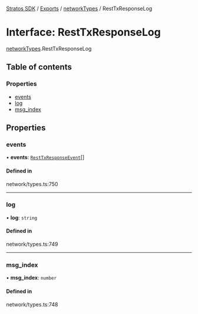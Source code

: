 [Stratos SDK](../README.md) / [Exports](../modules.md) / [networkTypes](../modules/networkTypes.md) / RestTxResponseLog

# Interface: RestTxResponseLog

[networkTypes](../modules/networkTypes.md).RestTxResponseLog

## Table of contents

### Properties

- [events](networkTypes.RestTxResponseLog.md#events)
- [log](networkTypes.RestTxResponseLog.md#log)
- [msg\_index](networkTypes.RestTxResponseLog.md#msg_index)

## Properties

### events

• **events**: [`RestTxResponseEvent`](networkTypes.RestTxResponseEvent.md)[]

#### Defined in

network/types.ts:750

___

### log

• **log**: `string`

#### Defined in

network/types.ts:749

___

### msg\_index

• **msg\_index**: `number`

#### Defined in

network/types.ts:748
